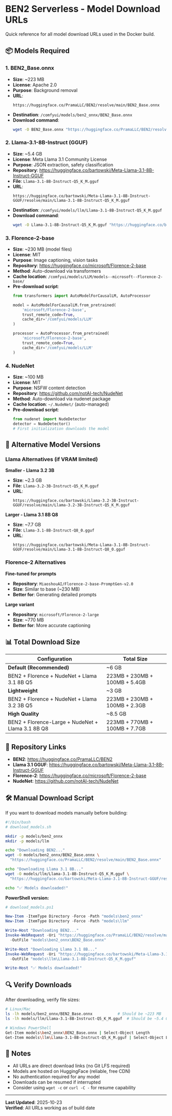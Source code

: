# BEN2 Serverless - Model Download URLs

Quick reference for all model download URLs used in the Docker build.

## 📦 Models Required

### 1. BEN2_Base.onnx
- **Size**: ~223 MB
- **License**: Apache 2.0
- **Purpose**: Background removal
- **URL**: 
  ```
  https://huggingface.co/PramaLLC/BEN2/resolve/main/BEN2_Base.onnx
  ```
- **Destination**: `/comfyui/models/ben2_onnx/BEN2_Base.onnx`
- **Download command**:
  ```bash
  wget -O BEN2_Base.onnx "https://huggingface.co/PramaLLC/BEN2/resolve/main/BEN2_Base.onnx"
  ```

### 2. Llama-3.1-8B-Instruct (GGUF)
- **Size**: ~5.4 GB
- **License**: Meta Llama 3.1 Community License
- **Purpose**: JSON extraction, safety classification
- **Repository**: https://huggingface.co/bartowski/Meta-Llama-3.1-8B-Instruct-GGUF
- **File**: `Llama-3.1-8B-Instruct-Q5_K_M.gguf`
- **URL**:
  ```
  https://huggingface.co/bartowski/Meta-Llama-3.1-8B-Instruct-GGUF/resolve/main/Llama-3.1-8B-Instruct-Q5_K_M.gguf
  ```
- **Destination**: `/comfyui/models/llm/Llama-3.1-8B-Instruct-Q5_K_M.gguf`
- **Download command**:
  ```bash
  wget -O Llama-3.1-8B-Instruct-Q5_K_M.gguf "https://huggingface.co/bartowski/Meta-Llama-3.1-8B-Instruct-GGUF/resolve/main/Llama-3.1-8B-Instruct-Q5_K_M.gguf"
  ```

### 3. Florence-2-base
- **Size**: ~230 MB (model files)
- **License**: MIT
- **Purpose**: Image captioning, vision tasks
- **Repository**: https://huggingface.co/microsoft/Florence-2-base
- **Method**: Auto-download via transformers
- **Cache location**: `/comfyui/models/LLM/models--microsoft--Florence-2-base/`
- **Pre-download script**:
  ```python
  from transformers import AutoModelForCausalLM, AutoProcessor
  
  model = AutoModelForCausalLM.from_pretrained(
      'microsoft/Florence-2-base',
      trust_remote_code=True,
      cache_dir='/comfyui/models/LLM'
  )
  
  processor = AutoProcessor.from_pretrained(
      'microsoft/Florence-2-base',
      trust_remote_code=True,
      cache_dir='/comfyui/models/LLM'
  )
  ```

### 4. NudeNet
- **Size**: ~100 MB
- **License**: MIT
- **Purpose**: NSFW content detection
- **Repository**: https://github.com/notAI-tech/NudeNet
- **Method**: Auto-download via nudenet package
- **Cache location**: `~/.NudeNet/` (auto-managed)
- **Pre-download script**:
  ```python
  from nudenet import NudeDetector
  detector = NudeDetector()
  # First initialization downloads the model
  ```

## 🔄 Alternative Model Versions

### Llama Alternatives (if VRAM limited)

**Smaller - Llama 3.2 3B**
- **Size**: ~2.3 GB
- **File**: `Llama-3.2-3B-Instruct-Q5_K_M.gguf`
- **URL**:
  ```
  https://huggingface.co/bartowski/Llama-3.2-3B-Instruct-GGUF/resolve/main/Llama-3.2-3B-Instruct-Q5_K_M.gguf
  ```

**Larger - Llama 3.1 8B Q8**
- **Size**: ~7.7 GB
- **File**: `Llama-3.1-8B-Instruct-Q8_0.gguf`
- **URL**:
  ```
  https://huggingface.co/bartowski/Meta-Llama-3.1-8B-Instruct-GGUF/resolve/main/Llama-3.1-8B-Instruct-Q8_0.gguf
  ```

### Florence-2 Alternatives

**Fine-tuned for prompts**
- **Repository**: `MiaoshouAI/Florence-2-base-PromptGen-v2.0`
- **Size**: Similar to base (~230 MB)
- **Better for**: Generating detailed prompts

**Large variant**
- **Repository**: `microsoft/Florence-2-large`
- **Size**: ~770 MB
- **Better for**: More accurate captioning

## 📊 Total Download Size

| Configuration | Total Size |
|---------------|------------|
| **Default (Recommended)** | ~6 GB |
| BEN2 + Florence + NudeNet + Llama 3.1 8B Q5 | 223MB + 230MB + 100MB + 5.4GB |
| **Lightweight** | ~3 GB |
| BEN2 + Florence + NudeNet + Llama 3.2 3B Q5 | 223MB + 230MB + 100MB + 2.3GB |
| **High Quality** | ~8.5 GB |
| BEN2 + Florence-Large + NudeNet + Llama 3.1 8B Q8 | 223MB + 770MB + 100MB + 7.7GB |

## 🔗 Repository Links

- **BEN2**: https://huggingface.co/PramaLLC/BEN2
- **Llama 3.1 GGUF**: https://huggingface.co/bartowski/Meta-Llama-3.1-8B-Instruct-GGUF
- **Florence-2**: https://huggingface.co/microsoft/Florence-2-base
- **NudeNet**: https://github.com/notAI-tech/NudeNet

## 🛠️ Manual Download Script

If you want to download models manually before building:

```bash
#!/bin/bash
# download_models.sh

mkdir -p models/ben2_onnx
mkdir -p models/llm

echo "Downloading BEN2..."
wget -O models/ben2_onnx/BEN2_Base.onnx \
  "https://huggingface.co/PramaLLC/BEN2/resolve/main/BEN2_Base.onnx"

echo "Downloading Llama 3.1 8B..."
wget -O models/llm/Llama-3.1-8B-Instruct-Q5_K_M.gguf \
  "https://huggingface.co/bartowski/Meta-Llama-3.1-8B-Instruct-GGUF/resolve/main/Llama-3.1-8B-Instruct-Q5_K_M.gguf"

echo "✅ Models downloaded!"
```

**PowerShell version:**
```powershell
# download_models.ps1

New-Item -ItemType Directory -Force -Path "models\ben2_onnx"
New-Item -ItemType Directory -Force -Path "models\llm"

Write-Host "Downloading BEN2..."
Invoke-WebRequest -Uri "https://huggingface.co/PramaLLC/BEN2/resolve/main/BEN2_Base.onnx" `
  -OutFile "models\ben2_onnx\BEN2_Base.onnx"

Write-Host "Downloading Llama 3.1 8B..."
Invoke-WebRequest -Uri "https://huggingface.co/bartowski/Meta-Llama-3.1-8B-Instruct-GGUF/resolve/main/Llama-3.1-8B-Instruct-Q5_K_M.gguf" `
  -OutFile "models\llm\Llama-3.1-8B-Instruct-Q5_K_M.gguf"

Write-Host "✅ Models downloaded!"
```

## 🔍 Verify Downloads

After downloading, verify file sizes:

```bash
# Linux/Mac
ls -lh models/ben2_onnx/BEN2_Base.onnx           # Should be ~223 MB
ls -lh models/llm/Llama-3.1-8B-Instruct-Q5_K_M.gguf  # Should be ~5.4 GB

# Windows PowerShell
Get-Item models\ben2_onnx\BEN2_Base.onnx | Select-Object Length
Get-Item models\llm\Llama-3.1-8B-Instruct-Q5_K_M.gguf | Select-Object Length
```

## 📝 Notes

- All URLs are direct download links (no Git LFS required)
- Models are hosted on HuggingFace (reliable, free CDN)
- No authentication required for any model
- Downloads can be resumed if interrupted
- Consider using `wget -c` or `curl -C -` for resume capability

---

**Last Updated**: 2025-10-23  
**Verified**: All URLs working as of build date
